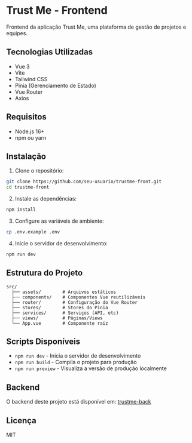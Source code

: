# Trust Me - Frontend

Frontend da aplicação Trust Me, uma plataforma de gestão de projetos e equipes.

## Tecnologias Utilizadas

- Vue 3
- Vite
- Tailwind CSS
- Pinia (Gerenciamento de Estado)
- Vue Router
- Axios

## Requisitos

- Node.js 16+
- npm ou yarn

## Instalação

1. Clone o repositório:
```bash
git clone https://github.com/seu-usuario/trustme-front.git
cd trustme-front
```

2. Instale as dependências:
```bash
npm install
```

3. Configure as variáveis de ambiente:
```bash
cp .env.example .env
```

4. Inicie o servidor de desenvolvimento:
```bash
npm run dev
```

## Estrutura do Projeto

```
src/
  ├── assets/        # Arquivos estáticos
  ├── components/    # Componentes Vue reutilizáveis
  ├── router/        # Configuração do Vue Router
  ├── stores/        # Stores do Pinia
  ├── services/      # Serviços (API, etc)
  ├── views/         # Páginas/Views
  └── App.vue        # Componente raiz
```

## Scripts Disponíveis

- `npm run dev` - Inicia o servidor de desenvolvimento
- `npm run build` - Compila o projeto para produção
- `npm run preview` - Visualiza a versão de produção localmente

## Backend

O backend deste projeto está disponível em: [trustme-back](https://github.com/CelDarley/trustme-back)

## Licença

MIT
